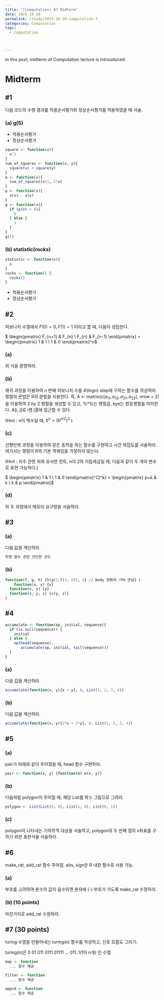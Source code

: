 ```yaml
---
title: "[Computation] 07 Midterm"
date: 2025-10-20
permalink: /study/2025-10-20-computation-7
categories: Computation
tags: 
  - Computation



---
```


In this post, midterm of Computation lecture is introuduced. 



# Midterm

## #1

다음 코드의 수행 결과를 적용순서평가와 정상순서평가를 적용하였을 때 서술.

### (a) g(5)

- 적용순서평가
- 정상순서평가

```r
square <- function(x){
  x^2
}
sum_of_squares <- function(x, y){
  square(x) + square(y)
}
a <- function(x){
  sum_of_squares(x+1, 2*x)
}
p <- function(x){
  a(x) - a(x)
}
g <- function(x){
  if (p(x) > 0){
    0
  } else {
    1
  }
}
g(5)
```

### (b) statistic(rocks)

```r
statistic <- function(x){
  x
}
rocks <- function() {
  rocks()
}
```

- 적용순서평가
- 정상순서평가



## #2

피보나치 수열에서 $F(0)=0, F(1)=1$ 이라고 할 때, 다음이 성립한다.

$ \begin{pmatrix}
F_{n+1} & F_{n} \\
F_{n} & F_{n-1}
\end{pmatrix} = \begin{pmatrix}
1 & 1 \\
1 & 0
\end{pmatrix}^n$

### (a)

위 식을 증명하라.

### (b)

재귀 과정을 이용하여 $n$ 번째 피보나치 수를 $\Theta (logn)$ step에 구하는 함수를 작성하라. 행렬의 문법은 R의 문법을 사용한다. 즉, A <- matrix(c($a_{11}, a_{12},  a_{21}, a_{22}$), nrow = 2) 을 이용하여 2 by 2 행렬을 생성할 수 있고, %*%는 행렬곱, eye는 항등행렬을 의미한다. A[i, j]로 i행 j열에 접근할 수 있다. 

(Hint : $n$이 짝수일 때, $b^n = (b^{n/2})^2$ )

### (c)

선형반복 과정을 이용하여 같은 동작을 하는 함수를 구현하고 시간 복잡도를 서술하라. 여기서는 행렬이 R의 기본 객체임을 가정하지 않는다. 

(Hint : 지수 관련 위와 유사한 힌트, n이 2의 거듭제곱일 때, 다음과 같이 두 개의 변수로 표현 가능하다.)

$ \begin{pmatrix}
1 & 1 \\
1 & 0
\end{pmatrix}^{2^k} = \begin{pmatrix}
p+k & k \\
k & p
\end{pmatrix}$

### (d)

위 두 과정에서 메모리 요구량을 서술하라. 



## #3

### (a)

다음 값을 계산하라.

```r
무명 함수 관련 간단한 코드
```



### (b)

```r
function(f, g, h) {h(g(2,f(3, 6)), 4} // body 정확히 기억 안남} (
	function(x, y) {x}
  function(x, y) {y}
  function(x, y, z) {x(y, z)}
)
```



## #4

```r
accumulate <- function(op, initial, sequence){
  if (is.null(sequence)) {
    initial
  } else {
    op(head(sequence),
       accumulate(op, initial, tail(sequence)))
  }
}
```

### (a)

다음 값을 계산하라.

```r
accumulate(function(x, y){x + y}, 0, List(1, 2, 3, 4))
```

### (b)

다음 값을 계산하라.

```r
accumulate(function(x, y){2*x + 2*y}, 0, List(1, 2, 3, 4))
```



## #5

### (a)

pair가 아래와 같이 주어졌을 때, head 함수 구현하라.

```r
pair <- function(x, y) {function(m) m(x, y)}
```

### (b)

다음처럼 polygon이 주어질 때, 해당 List를 박스 그림으로 그려라.

```r
polygon <- List(List(0, 0), List(1, 0), List(0, 1))
```

### (c)

polygon이 나타내는 기하학적 대상을 서술하고, polygon의 두 번째 점의 x좌표를 구하기 위한 표현식을 서술하라.



## #6

make_rat, add_rat 함수 주어짐. abs, sign은 R 내장 함수로 사용 가능.

### (a) 

부호를 고려하여 분수의 값이 음수이면 분자에 (-) 부호가 가도록 make_rat 수정하라.

### (b) (10 points)

마찬가지로 add_rat 수정하라.



## #7 (30 points)

turing 수열을 만들어내는 turing(n) 함수를 작성하고, 신호 흐름도 그리기.

turing(n)은 0 01 011 0111 01111 ... 011..1(1이 n개) 인 수열

```r
map <- function
  ... 함수 제공

filter <- function
  ... 함수 제공

appnd <- function
  ... 함수 제공
```

